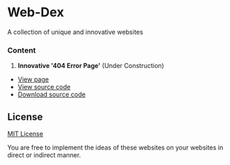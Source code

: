 # Web-Dex

A collection of unique and innovative websites

### Content
 
1. **Innovative '404 Error Page'** (Under Construction)
    
 + [View page](#)
 + [View source code](#) 
 + [Download source code](#)



## License

[MIT License](https://opensource.org/licenses/MIT)

You are free to implement the ideas of these websites on your websites in direct or indirect manner.
    
